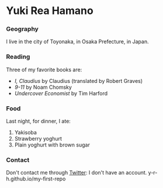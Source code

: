 # Yuki Rea Hamano

### Geography

I live in the city of Toyonaka, in Osaka Prefecture, in Japan.

### Reading

Three of my favorite books are:

- *I, Claudius* by Claudius (translated by Robert Graves)
- *9-11* by Noam Chomsky
- *Undercover Economist* by Tim Harford

### Food

Last night, for dinner, I ate:

1. Yakisoba
2. Strawberry yoghurt
3. Plain yoghurt with brown sugar

### Contact

Don't contact me through [Twitter](https://twitter.com): I don't have an account.
y-r-h.github.io/my-first-repo
